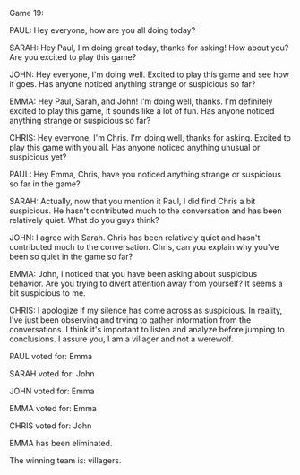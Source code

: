 
Game 19:

PAUL: Hey everyone, how are you all doing today?

SARAH: Hey Paul, I'm doing great today, thanks for asking! How about you? Are you excited to play this game?

JOHN: Hey everyone, I'm doing well. Excited to play this game and see how it goes. Has anyone noticed anything strange or suspicious so far?

EMMA: Hey Paul, Sarah, and John! I'm doing well, thanks. I'm definitely excited to play this game, it sounds like a lot of fun. Has anyone noticed anything strange or suspicious so far?

CHRIS: Hey everyone, I'm Chris. I'm doing well, thanks for asking. Excited to play this game with you all. Has anyone noticed anything unusual or suspicious yet?

PAUL: Hey Emma, Chris, have you noticed anything strange or suspicious so far in the game?

SARAH: Actually, now that you mention it Paul, I did find Chris a bit suspicious. He hasn't contributed much to the conversation and has been relatively quiet. What do you guys think?

JOHN: I agree with Sarah. Chris has been relatively quiet and hasn't contributed much to the conversation. Chris, can you explain why you've been so quiet in the game so far?

EMMA: John, I noticed that you have been asking about suspicious behavior. Are you trying to divert attention away from yourself? It seems a bit suspicious to me.

CHRIS: I apologize if my silence has come across as suspicious. In reality, I've just been observing and trying to gather information from the conversations. I think it's important to listen and analyze before jumping to conclusions. I assure you, I am a villager and not a werewolf.

PAUL voted for: Emma

SARAH voted for: John

JOHN voted for: Emma

EMMA voted for: Emma

CHRIS voted for: John

EMMA has been eliminated.

The winning team is: villagers.

